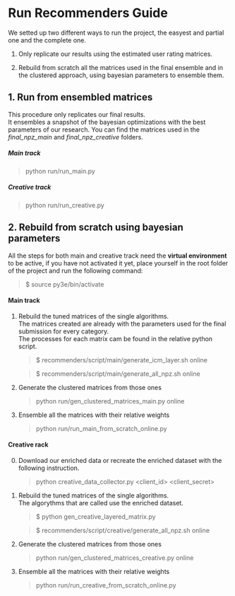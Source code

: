 # Run Recommenders Guide

We setted up two different ways to run the project, the easyest and partial one and the complete one.

  1. Only replicate our results using the estimated user rating matrices. 
  
  2. Rebuild from scratch all the matrices used in the final ensemble and in the clustered approach, using bayesian parameters to ensemble them.
  
 
## 1. Run from ensembled matrices

This procedure only replicates our final results. <br/>
It ensembles a snapshot of the bayesian optimizations with the best parameters of our research.
You can find the matrices used in the *final_npz_main* and *final_npz_creative* folders. 
 
##### Main track
> python run/run_main.py
##### Creative track
> python run/run_creative.py

## 2. Rebuild from scratch using bayesian parameters
 
All the steps for both main and creative track need the **virtual environment** to be active, if you have not activated it yet,
place yourself in the root folder of the project and run the following command:
> $  source py3e/bin/activate

#### Main track

1. Rebuild the tuned matrices of the single algorithms.<br/>
The matrices created are already with the parameters used for the final submission for every category. <br/>
The processes for each matrix cam be found in the relative python script.

    > $ recommenders/script/main/generate_icm_layer.sh online
    
    > $ recommenders/script/main/generate_all_npz.sh online
    
2. Generate the clustered matrices from those ones

    > python run/gen_clustered_matrices_main.py online
    
3. Ensemble all the matrices with their relative weights

    > python run/run_main_from_scratch_online.py
    

#### Creative rack

0. Download our enriched data or recreate the enriched dataset with the following instruction.

    > python creative_data_collector.py <client_id> <client_secret>

1. Rebuild the tuned matrices of the single algorithms.<br/> The algorythms that are called use the enriched dataset.

    > $ python gen_creative_layered_matrix.py
    
    > $ recommenders/script/creative/generate_all_npz.sh online
     
2. Generate the clustered matrices from those ones

    > python run/gen_clustered_matrices_creative.py online
    
3. Ensemble all the matrices with their relative weights

    > python run/run_creative_from_scratch_online.py   
    
   

